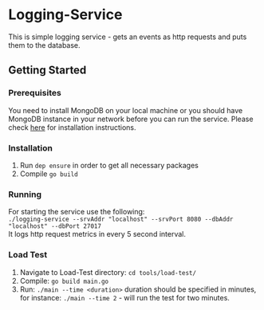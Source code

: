 # Logging-Service
This is simple logging service - gets an events as http requests and puts them to the database.

## Getting Started

### Prerequisites
You need to install MongoDB on your local machine or you should have MongoDB instance in your network before you can run the service. Please check [here](https://docs.mongodb.com/manual/installation/) for installation instructions.

### Installation
1. Run `dep ensure` in order to get all necessary packages
2. Compile `go build`

### Running
For starting the service use the following: </br>
`./logging-service --srvAddr "localhost" --srvPort 8080 --dbAddr "localhost" --dbPort 27017`</br>
It logs http request metrics in every 5 second interval.
### Load Test
1. Navigate to Load-Test directory: `cd tools/load-test/`
2. Compile: `go build main.go`
3. Run: `./main --time <duration>` duration should be specified in minutes, for instance: `./main --time 2` - will run the test for two minutes. 

